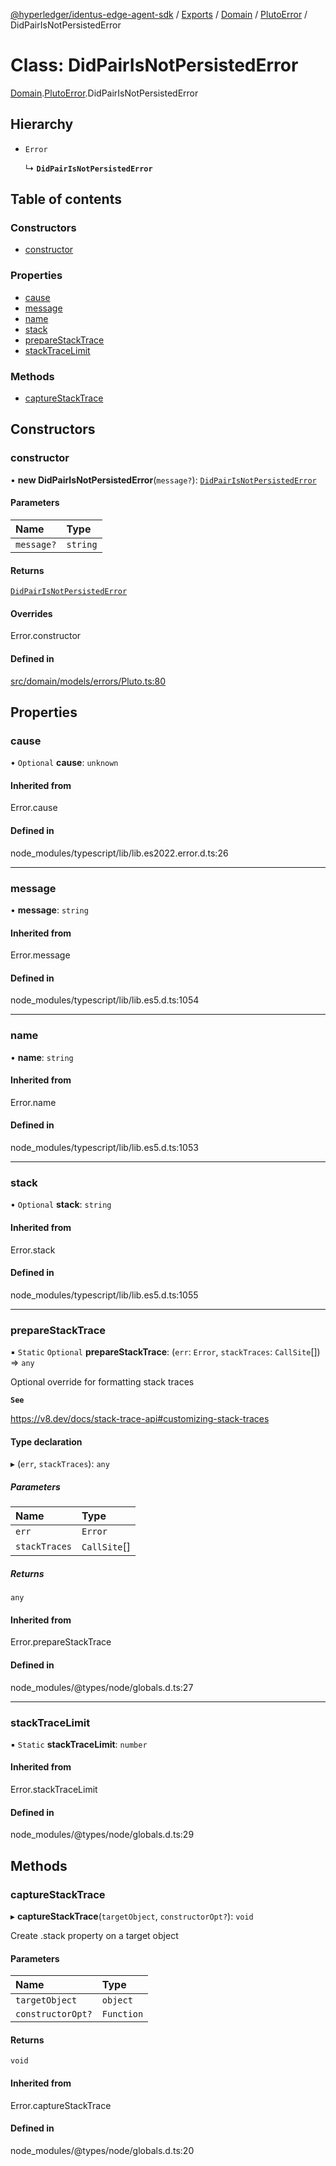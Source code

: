 [@hyperledger/identus-edge-agent-sdk](../README.md) / [Exports](../modules.md) / [Domain](../modules/Domain.md) / [PlutoError](../modules/Domain.PlutoError.md) / DidPairIsNotPersistedError

# Class: DidPairIsNotPersistedError

[Domain](../modules/Domain.md).[PlutoError](../modules/Domain.PlutoError.md).DidPairIsNotPersistedError

## Hierarchy

- `Error`

  ↳ **`DidPairIsNotPersistedError`**

## Table of contents

### Constructors

- [constructor](Domain.PlutoError.DidPairIsNotPersistedError.md#constructor)

### Properties

- [cause](Domain.PlutoError.DidPairIsNotPersistedError.md#cause)
- [message](Domain.PlutoError.DidPairIsNotPersistedError.md#message)
- [name](Domain.PlutoError.DidPairIsNotPersistedError.md#name)
- [stack](Domain.PlutoError.DidPairIsNotPersistedError.md#stack)
- [prepareStackTrace](Domain.PlutoError.DidPairIsNotPersistedError.md#preparestacktrace)
- [stackTraceLimit](Domain.PlutoError.DidPairIsNotPersistedError.md#stacktracelimit)

### Methods

- [captureStackTrace](Domain.PlutoError.DidPairIsNotPersistedError.md#capturestacktrace)

## Constructors

### constructor

• **new DidPairIsNotPersistedError**(`message?`): [`DidPairIsNotPersistedError`](Domain.PlutoError.DidPairIsNotPersistedError.md)

#### Parameters

| Name | Type |
| :------ | :------ |
| `message?` | `string` |

#### Returns

[`DidPairIsNotPersistedError`](Domain.PlutoError.DidPairIsNotPersistedError.md)

#### Overrides

Error.constructor

#### Defined in

[src/domain/models/errors/Pluto.ts:80](https://github.com/hyperledger/identus-edge-agent-sdk-ts/blob/b1a74ed6fd4a9050ce3bb69d50435414a88a059a/src/domain/models/errors/Pluto.ts#L80)

## Properties

### cause

• `Optional` **cause**: `unknown`

#### Inherited from

Error.cause

#### Defined in

node_modules/typescript/lib/lib.es2022.error.d.ts:26

___

### message

• **message**: `string`

#### Inherited from

Error.message

#### Defined in

node_modules/typescript/lib/lib.es5.d.ts:1054

___

### name

• **name**: `string`

#### Inherited from

Error.name

#### Defined in

node_modules/typescript/lib/lib.es5.d.ts:1053

___

### stack

• `Optional` **stack**: `string`

#### Inherited from

Error.stack

#### Defined in

node_modules/typescript/lib/lib.es5.d.ts:1055

___

### prepareStackTrace

▪ `Static` `Optional` **prepareStackTrace**: (`err`: `Error`, `stackTraces`: `CallSite`[]) => `any`

Optional override for formatting stack traces

**`See`**

https://v8.dev/docs/stack-trace-api#customizing-stack-traces

#### Type declaration

▸ (`err`, `stackTraces`): `any`

##### Parameters

| Name | Type |
| :------ | :------ |
| `err` | `Error` |
| `stackTraces` | `CallSite`[] |

##### Returns

`any`

#### Inherited from

Error.prepareStackTrace

#### Defined in

node_modules/@types/node/globals.d.ts:27

___

### stackTraceLimit

▪ `Static` **stackTraceLimit**: `number`

#### Inherited from

Error.stackTraceLimit

#### Defined in

node_modules/@types/node/globals.d.ts:29

## Methods

### captureStackTrace

▸ **captureStackTrace**(`targetObject`, `constructorOpt?`): `void`

Create .stack property on a target object

#### Parameters

| Name | Type |
| :------ | :------ |
| `targetObject` | `object` |
| `constructorOpt?` | `Function` |

#### Returns

`void`

#### Inherited from

Error.captureStackTrace

#### Defined in

node_modules/@types/node/globals.d.ts:20
